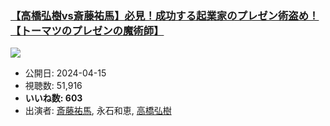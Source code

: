### [【高橋弘樹vs斎藤祐馬】必見！成功する起業家のプレゼン術盗め！【トーマツのプレゼンの魔術師】](https://www.youtube.com/watch?v=E3A6ABF2i7I)
[![](https://img.youtube.com/vi/E3A6ABF2i7I/sddefault.jpg)](https://www.youtube.com/watch?v=E3A6ABF2i7I)
-   公開日: 2024-04-15
-   視聴数: 51,916
-   **いいね数: 603**
-   出演者: [斎藤祐馬](/rehacq_fan/people/斎藤祐馬 "wikilink"), 永石和恵, [高橋弘樹](/rehacq_fan/people/高橋弘樹 "wikilink")

